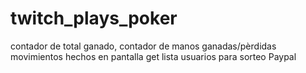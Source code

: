 # twitch_plays_poker
 
contador de total ganado,
contador de manos ganadas/pèrdidas
movimientos hechos en pantalla
get lista usuarios para sorteo
Paypal
